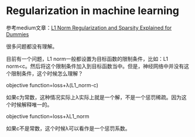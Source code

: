 # Regularization in machine learning

参考medium文章：[L1 Norm Regularization and Sparsity Explained for Dummies](https://medium.com/mlreview/l1-norm-regularization-and-sparsity-explained-for-dummies-5b0e4be3938a)

很多问题都没有理解。

目前有一个问题，L1 norm一般都设置为目标函数的限制条件，比如：L1 norm<c。然后将这个限制条件加入到目标函数当中。但是，神经网络中并没有这个限制条件，这个时候怎么理解？

objective function=loss+λ(L1_norm-c)

如果c为常数，这种情况实际上λ实际上就是一个解，不是一个惩罚稀疏。因为这个时候解释唯一的。

objective function=loss+λL1_norm

如果c不是常数，这个时候λ可以看作是一个惩罚系数。